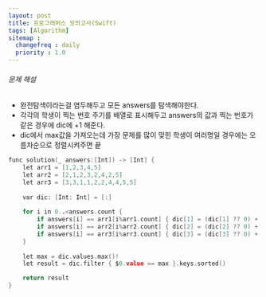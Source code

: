 ```yaml
---
layout: post
title: 프로그래머스 모의고사(Swift)
tags: [Algorithm]
sitemap :
  changefreq : daily
  priority : 1.0
---
```


###### 문제 해설

- 완전탐색이라는걸 염두해두고 모든 answers를 탐색해야한다.
- 각각의 학생이 찍는 번호 주기를 배열로 표시해두고 answers의 값과 찍는 번호가 같은 경우에 dic에 +1 해준다.
- dic에서 max값을 가져오는데 가장 문제를 많이 맞힌 학생이 여러명일 경우에는 오름차순으로 정렬시켜주면 끝

```c
func solution(_ answers:[Int]) -> [Int] {
    let arr1 = [1,2,3,4,5]
    let arr2 = [2,1,2,3,2,4,2,5]
    let arr3 = [3,3,1,1,2,2,4,4,5,5]
    
    var dic: [Int: Int] = [:]
    
    for i in 0..<answers.count {
        if answers[i] == arr1[i%arr1.count] { dic[1] = (dic[1] ?? 0) + 1 }
        if answers[i] == arr2[i%arr2.count] { dic[2] = (dic[2] ?? 0) + 1 }
        if answers[i] == arr3[i%arr3.count] { dic[3] = (dic[3] ?? 0) + 1 }
    }
    
    let max = dic.values.max()!
    let result = dic.filter { $0.value == max }.keys.sorted()

    return result
}
```
